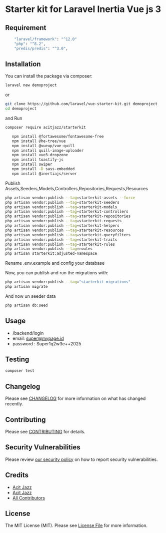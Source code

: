 # Starter kit for Laravel Inertia Vue js 3


## Requirement 
```bash
    "laravel/framework": "^12.0"
    "php": "^8.2",
    "predis/predis": "^3.0",
```

## Installation

You can install the package via composer:


```bash
laravel new demoproject
```
or 
```bash
git clone https://github.com/laravel/vue-starter-kit.git demoproject
cd demoproject

```
and Run 

```bash
composer require acitjazz/starterkit
```

```bash
   npm install @fortawesome/fontawesome-free
   npm install @he-tree/vue
   npm install @vueup/vue-quill
   npm install quill-image-uploader
   npm install vue3-dropzone
   npm install toastify-js
   npm install swiper
   npm install -D sass-embedded
   npm install @inertiajs/server
```

Publish Assets,Seeders,Models,Controllers,Repositories,Requests,Resources

```bash
php artisan vendor:publish --tag=starterkit-assets --force
php artisan vendor:publish --tag=starterkit-seeders
php artisan vendor:publish --tag=starterkit-models
php artisan vendor:publish --tag=starterkit-controllers
php artisan vendor:publish --tag=starterkit-repositories
php artisan vendor:publish --tag=starterkit-requests
php artisan vendor:publish --tag=starterkit-helpers
php artisan vendor:publish --tag=starterkit-resources
php artisan vendor:publish --tag=starterkit-queryfilters
php artisan vendor:publish --tag=starterkit-traits
php artisan vendor:publish --tag=starterkit-rules
php artisan vendor:publish --tag=routes
php artisan starterkit:adjusted-namespace
```

Rename .env.example and config your database

Now, you can publish and run the migrations with:

```bash
php artisan vendor:publish --tag="starterkit-migrations"
php artisan migrate
```

And now  un seeder data

```bash
php artisan db:seed 
```
## Usage
- /backend/login
- email: super@mypage.id
- password : Super1q2w3e++2025
## Testing

```bash
composer test
```

## Changelog

Please see [CHANGELOG](CHANGELOG.md) for more information on what has changed recently.

## Contributing

Please see [CONTRIBUTING](CONTRIBUTING.md) for details.

## Security Vulnerabilities

Please review [our security policy](../../security/policy) on how to report security vulnerabilities.

## Credits

- [Acit Jazz](https://github.com/Acit-Jazz)
- [Acit Jazz](https://github.com/AcitJazz)
- [All Contributors](../../contributors)

## License

The MIT License (MIT). Please see [License File](LICENSE.md) for more information.
